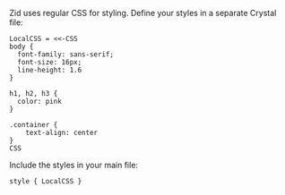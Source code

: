 Zid uses regular CSS for styling. Define your styles in a separate Crystal file:

```crystal
LocalCSS = <<-CSS
body {
  font-family: sans-serif;
  font-size: 16px;
  line-height: 1.6
}

h1, h2, h3 {
  color: pink
}

.container {
    text-align: center
}
CSS
```

Include the styles in your main file:

```crystal
style { LocalCSS }
```

